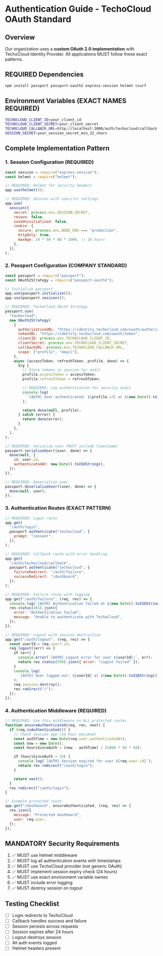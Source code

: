 # Authentication Guide - TechoCloud OAuth Standard

## Overview

Our organization uses a **custom OAuth 2.0 implementation** with TechoCloud Identity Provider.
All applications MUST follow these exact patterns.

## REQUIRED Dependencies

```bash
npm install passport passport-oauth2 express-session helmet csurf
```

## Environment Variables (EXACT NAMES REQUIRED)

```bash
TECHOCLOUD_CLIENT_ID=your_client_id
TECHOCLOUD_CLIENT_SECRET=your_client_secret
TECHOCLOUD_CALLBACK_URL=http://localhost:3000/auth/techocloud/callback
SESSION_SECRET=your_session_secret_min_32_chars
```

## Complete Implementation Pattern

### 1. Session Configuration (REQUIRED)

```javascript
const session = require("express-session");
const helmet = require("helmet");

// REQUIRED: Helmet for security headers
app.use(helmet());

// REQUIRED: Session with specific settings
app.use(
  session({
    secret: process.env.SESSION_SECRET,
    resave: false,
    saveUninitialized: false,
    cookie: {
      secure: process.env.NODE_ENV === "production",
      httpOnly: true,
      maxAge: 24 * 60 * 60 * 1000, // 24 hours
    },
  }),
);
```

### 2. Passport Configuration (COMPANY STANDARD)

```javascript
const passport = require("passport");
const OAuth2Strategy = require("passport-oauth2");

// Initialize passport
app.use(passport.initialize());
app.use(passport.session());

// REQUIRED: TechoCloud OAuth Strategy
passport.use(
  "techocloud",
  new OAuth2Strategy(
    {
      authorizationURL: "https://identity.techocloud.com/oauth/authorize",
      tokenURL: "https://identity.techocloud.com/oauth/token",
      clientID: process.env.TECHOCLOUD_CLIENT_ID,
      clientSecret: process.env.TECHOCLOUD_CLIENT_SECRET,
      callbackURL: process.env.TECHOCLOUD_CALLBACK_URL,
      scope: ["profile", "email"],
    },
    async (accessToken, refreshToken, profile, done) => {
      try {
        // Store tokens in session for audit
        profile.accessToken = accessToken;
        profile.refreshToken = refreshToken;

        // REQUIRED: Log authentication for security audit
        console.log(
          `[AUTH] User authenticated: ${profile.id} at ${new Date().toISOString()}`,
        );

        return done(null, profile);
      } catch (error) {
        return done(error);
      }
    },
  ),
);

// REQUIRED: Serialize user (MUST include timestamp)
passport.serializeUser((user, done) => {
  done(null, {
    id: user.id,
    authenticatedAt: new Date().toISOString(),
  });
});

// REQUIRED: Deserialize user
passport.deserializeUser((user, done) => {
  done(null, user);
});
```

### 3. Authentication Routes (EXACT PATTERN)

```javascript
// REQUIRED: Login route
app.get(
  "/auth/login",
  passport.authenticate("techocloud", {
    prompt: "consent",
  }),
);

// REQUIRED: Callback route with error handling
app.get(
  "/auth/techocloud/callback",
  passport.authenticate("techocloud", {
    failureRedirect: "/auth/failure",
    successRedirect: "/dashboard",
  }),
);

// REQUIRED: Failure route with logging
app.get("/auth/failure", (req, res) => {
  console.log(`[AUTH] Authentication failed at ${new Date().toISOString()}`);
  res.status(401).json({
    error: "Authentication failed",
    message: "Unable to authenticate with TechoCloud",
  });
});

// REQUIRED: Logout with session destruction
app.get("/auth/logout", (req, res) => {
  const userId = req.user?.id;
  req.logout((err) => {
    if (err) {
      console.error(`[AUTH] Logout error for user ${userId}:`, err);
      return res.status(500).json({ error: "Logout failed" });
    }
    console.log(
      `[AUTH] User logged out: ${userId} at ${new Date().toISOString()}`,
    );
    req.session.destroy();
    res.redirect("/");
  });
});
```

### 4. Authentication Middleware (REQUIRED)

```javascript
// REQUIRED: Use this middleware on ALL protected routes
function ensureAuthenticated(req, res, next) {
  if (req.isAuthenticated()) {
    // Check session age (24 hour maximum)
    const authTime = new Date(req.user.authenticatedAt);
    const now = new Date();
    const hoursSinceAuth = (now - authTime) / (1000 * 60 * 60);

    if (hoursSinceAuth > 24) {
      console.log(`[AUTH] Session expired for user ${req.user.id}`);
      return res.redirect("/auth/login");
    }

    return next();
  }
  res.redirect("/auth/login");
}

// Example protected route
app.get("/dashboard", ensureAuthenticated, (req, res) => {
  res.json({
    message: "Protected dashboard",
    user: req.user,
  });
});
```

## MANDATORY Security Requirements

1. ✅ MUST use helmet middleware
2. ✅ MUST log all authentication events with timestamps
3. ✅ MUST use TechoCloud provider (not generic OAuth)
4. ✅ MUST implement session expiry check (24 hours)
5. ✅ MUST use exact environment variable names
6. ✅ MUST include error logging
7. ✅ MUST destroy session on logout

## Testing Checklist

- [ ] Login redirects to TechoCloud
- [ ] Callback handles success and failure
- [ ] Session persists across requests
- [ ] Session expires after 24 hours
- [ ] Logout destroys session
- [ ] All auth events logged
- [ ] Helmet headers present
